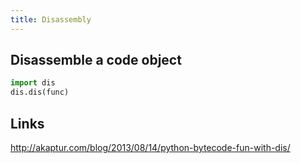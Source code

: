 ```yaml
---
title: Disassembly
---
```


## Disassemble a code object
```python
import dis
dis.dis(func)
```

## Links

<http://akaptur.com/blog/2013/08/14/python-bytecode-fun-with-dis/>


